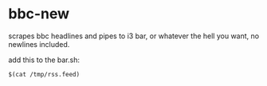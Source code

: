 # bbc-new
scrapes bbc headlines and pipes to i3 bar, or whatever the hell you want, no newlines included.


add this to the bar.sh: 
```
$(cat /tmp/rss.feed)
```
